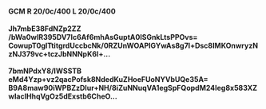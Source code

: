 #### GCM R 20/0c/400 L 20/0c/400
**Jh7mbE38FdNZp2ZZ**<br/>**/bWa0wlR395DV7Ic6Af6mhAsGuptA0lSGnkLtsPPOvs=**<br/>**CowupT0glTtitgrdUccbcNk/0RZUnWOAPlGYwAs8g7l+Dsc8IMKOnwryzNzNJ379vc+tczJbNNNpK6l+...**<br/><br/>
**7bmNPdxY8/IWSSTB**<br/>**eMd4Yzp+vz2qacPofsk8NdedKuZHoeFUoNYVbUQe35A=**<br/>**B9A8maw90iWPBZzDIur+NH/8iZuNNuqVA1egSpFQopdM24Ieg8x583XZwIaclHhqVgOz5dExstb6CheO...**